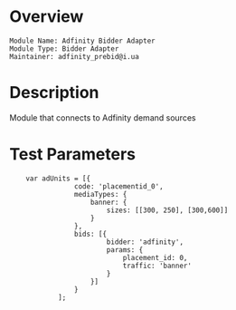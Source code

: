 # Overview

```
Module Name: Adfinity Bidder Adapter
Module Type: Bidder Adapter
Maintainer: adfinity_prebid@i.ua
```

# Description

Module that connects to Adfinity demand sources

# Test Parameters
```
    var adUnits = [{
                code: 'placementid_0',
                mediaTypes: {
                    banner: {
                        sizes: [[300, 250], [300,600]]
                    }
                },
                bids: [{
                        bidder: 'adfinity',
                        params: {
                            placement_id: 0,
                            traffic: 'banner'
                        }
                    }]
                }
            ];
```
